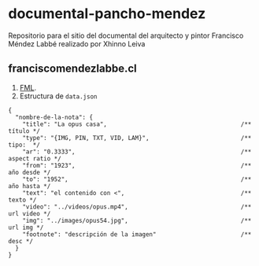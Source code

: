 # documental-pancho-mendez
Repositorio para el sitio del documental del arquitecto y pintor Francisco Méndez Labbé realizado por Xhinno Leiva

## franciscomendezlabbe.cl
1. [FML]("http://franciscomendezlabbe.cl"). 
2. Estructura de <code>data.json</code>

```
{
  "nombre-de-la-nota": {                                          
    "title": "La opus casa",                                      /** título */
    "type": "{IMG, PIN, TXT, VID, LAM}",                          /** tipo:  */
    "ar": "0.3333",                                               /** aspect ratio */
    "from": "1923",                                               /** año desde */
    "to": "1952",                                                 /** año hasta */
    "text": "el contenido con <",                                 /** texto */
    "video": "../videos/opus.mp4",                                /** url video */
    "img": "../images/opus54.jpg",                                /** url img */
    "footnote": "descripción de la imagen"                        /** desc */
  }
}
```
